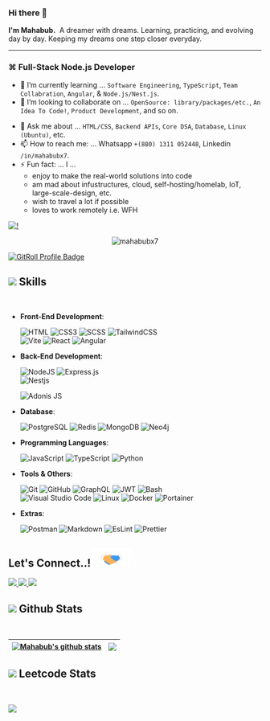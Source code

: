 ### Hi there 👋

**I'm Mahabub.**
&nbsp;A dreamer with dreams. Learning, practicing, and evolving day by day. Keeping my dreams one step closer everyday.
<hr>

<h3>⌘ Full-Stack Node.js Developer</h3>

<!-- - 🔭 I’m currently associated with EU's #1 Bootcamp by `CodeWorks` at Project-Code, Bangladesh. -->
- 🌱 I’m currently learning ... `Software Engineering`, `TypeScript`, `Team Collabration`, `Angular`, & `Node.js/Nest.js`.
- 👯 I’m looking to collaborate on ... `OpenSource: library/packages/etc.`, `An Idea To Code!`, `Product Development`, and so on.

<!-- - 🤔 I’m looking for help ... to make -->
- 💬 Ask me about ... `HTML/CSS`, `Backend APIs`, `Core DSA`, `Database`, `Linux (Ubuntu)`, etc.
- 📫 How to reach me: ... Whatsapp `+(880) 1311 052448`, Linkedin `/in/mahabubx7`.
- ⚡ Fun fact: ... I ...
  - enjoy to make the real-world solutions into code
  - am mad about infustructures, cloud, self-hosting/homelab, IoT, large-scale-design, etc.
  <!-- - got my personality test from codecademy that says I'm a `Problem Solver` at first. -->
  - wish to travel a lot if possible
  - loves to work remotely i.e. WFH
 

<a target="__blank" href="https://mahabubx7.vercel.app/"><img alt="!" src="https://img.shields.io/badge/Vist%20My%20Website%20-%27E34F27.svg?style=for-the-badge&logoColor=white" /></a>

<p align="center"> <img src="https://komarev.com/ghpvc/?username=mahabubx7&label=Profile%20views&color=0e75b6&style=flat" alt="mahabubx7" /> </p>

<a href="https://gitroll.io/profile/ulntZbCcbLseOJgk1LOWUEeVWUIe2" target="_blank"><img src="https://gitroll.io/api/badges/profiles/v1/ulntZbCcbLseOJgk1LOWUEeVWUIe2" alt="GitRoll Profile Badge"/></a>

## <img src="https://media2.giphy.com/media/QssGEmpkyEOhBCb7e1/giphy.gif?cid=ecf05e47a0n3gi1bfqntqmob8g9aid1oyj2wr3ds3mg700bl&rid=giphy.gif" width ="25"><b> Skills</b>
<br>

<p align="center">

    
- **Front-End Development**:

   ![HTML](https://img.shields.io/badge/HTML5%20-%23E34F26.svg?style=for-the-badge&logo=html5&logoColor=white)
   ![CSS3](https://img.shields.io/badge/CSS%20-%231572B6.svg?style=for-the-badge&logo=css3&logoColor=white)
   ![SCSS](https://img.shields.io/badge/scss-%23BF4080.svg?style=for-the-badge&logo=sass&logoColor=white)
   ![TailwindCSS](https://img.shields.io/badge/tailwind&nbsp;css-%2338B2AC.svg?style=for-the-badge&logo=tailwind-css&logoColor=white)
  <br />
   ![Vite](https://img.shields.io/badge/vite-%23EDEDED.svg?style=for-the-badge&logo=vite&logoColor=blue)
   ![React](https://img.shields.io/badge/react-%23333333.svg?style=for-the-badge&logo=react&logoColor=%2361DAFB)
   ![Angular](https://img.shields.io/badge/angular-%23C3002F.svg?style=for-the-badge&logo=angular&logoColor=white)
   <!-- ![Redux/RTK](https://img.shields.io/badge/redux-%23764ABC.svg?style=for-the-badge&logo=redux&logoColor=white)
   ![Solidjs](https://img.shields.io/badge/solid%20js-%232C4F7C.svg?style=for-the-badge&logo=solid&logoColor=white)
  -->

- **Back-End Development**:
	
   ![NodeJS](https://img.shields.io/badge/node.js-6DA55F?style=for-the-badge&logo=node.js&logoColor=white)
   ![Express.js](https://img.shields.io/badge/express.js-%23404d59.svg?style=for-the-badge&logo=express&logoColor=%2361DAFB)
   <br />
   ![Nestjs](https://img.shields.io/badge/nest%20js-%23E0234E.svg?style=for-the-badge&logo=nestjs)
   <!-- ![Fastify](https://img.shields.io/badge/fastify-%231F1F1F.svg?style=for-the-badge&logo=fastify) -->
   ![Adonis JS](https://img.shields.io/badge/Adonis%20JS-%23003366.svg?style=for-the-badge&logo=adonisjs&logoColor=white)
   <!-- ![Rails](https://img.shields.io/badge/ruby%20on%20rails-%23CC0000.svg?style=for-the-badge&logo=rubyonrails&logoColor=white) -->
   
	
	
- **Database**:

  ![PostgreSQL](https://img.shields.io/badge/PostgreSQL-%23336791.svg?style=for-the-badge&logo=postgresql&logoColor=white)
  ![Redis](https://img.shields.io/badge/redis-%23A41E11.svg?style=for-the-badge&logo=redis&logoColor=white)
  ![MongoDB](https://img.shields.io/badge/MongoDB-%234ea94b.svg?style=for-the-badge&logo=mongodb&logoColor=white)
  ![Neo4j](https://img.shields.io/badge/neo4j-%23FDFDFD.svg?style=for-the-badge&logo=neo4j&logoColor=dark)

- **Programming Languages**:
  
  ![JavaScript](https://img.shields.io/badge/JavaScript%20-%23F7DF1E.svg?style=for-the-badge&logo=javascript&logoColor=black)
  ![TypeScript](https://img.shields.io/badge/typescript-%23007ACC.svg?style=for-the-badge&logo=typescript&logoColor=white)
  ![Python](https://img.shields.io/badge/python-%234584B6.svg?style=for-the-badge&logo=python&logoColor=white)
  <!-- ![Ruby](https://img.shields.io/badge/ruby-%23CC0000.svg?style=for-the-badge&logo=ruby&logoColor=white) -->
 
	
- **Tools & Others**:

    ![Git](https://img.shields.io/badge/git-%23F05033.svg?style=for-the-badge&logo=git&logoColor=white)
    ![GitHub](https://img.shields.io/badge/github-%236DB33F.svg?style=for-the-badge&logo=github&logoColor=white)
    ![GraphQL](https://img.shields.io/badge/graphql-%23E535AB.svg?style=for-the-badge&logo=graphql&logoColor=white)
    ![JWT](https://img.shields.io/badge/JWT-%23E0234E?style=for-the-badge&logo=JSON%20web%20tokens)
    ![Bash](https://img.shields.io/badge/bash-%23054020?style=for-the-badge&logo=gnu-bash&logoColor=white)
    <br />
    ![Visual Studio Code](https://img.shields.io/badge/VS%20Code-0078d7.svg?style=for-the-badge&logo=visual-studio-code&logoColor=white)
    ![Linux](https://img.shields.io/badge/linux-%23DD4814.svg?style=for-the-badge&logo=ubuntu&logoColor=white)
    ![Docker](https://img.shields.io/badge/docker-%231D91B4.svg?style=for-the-badge&logo=docker&logoColor=white)
    ![Portainer](https://img.shields.io/badge/portainer-%2313BEF9.svg?style=for-the-badge&logo=portainer&logoColor=white)

<!-- - **Project Management**: -->
	
- **Extras**:
	
    ![Postman](https://img.shields.io/badge/Postman-FF6C37?style=for-the-badge&logo=postman&logoColor=white)
    ![Markdown](https://img.shields.io/badge/markdown-%23000000.svg?style=for-the-badge&logo=markdown&logoColor=white)
    ![EsLint](https://img.shields.io/badge/eslint-%238080F2.svg?style=for-the-badge&logo=eslint&logoColor=white)
    ![Prettier](https://img.shields.io/badge/prettier-%2356B3B4.svg?style=for-the-badge&logo=prettier&logoColor=white)
  <br />
    <!-- ![Notion](https://img.shields.io/badge/notion-%23DFDFDF.svg?style=for-the-badge&logo=notion&logoColor=black) -->
    <!-- ![Trello](https://img.shields.io/badge/Trello-%23026AA7.svg?style=for-the-badge&logo=Trello&logoColor=white) -->
</p>

## <b> Let's Connect..!</b><img src="https://github.com/0xAbdulKhalid/0xAbdulKhalid/raw/main/assets/mdImages/handshake.gif" width ="80">
<p left="center">
<a href="https://www.linkedin.com/in/mahabubx7/" target="__blank">
  <img src="https://img.shields.io/badge/linkedin-%230077B5.svg?&style=for-the-badge&logo=linkedin&logoColor=white" height=25>
</a> 

  <a href="https://wa.me/8801311052448" target="__blank">
  <img src="https://img.shields.io/badge/whatsapp-%23075E54.svg?style=for-the-badge&logo=whatsapp&logoColor=white" height=25>
</a> 
<!-- <a href="https://www.facebook.com/mahabub6333">
  <img src="https://img.shields.io/badge/Facebook-1877F2?style=for-the-badge&logo=facebook&logoColor=white" height=25>
</a> -->

<a href="mailto:mahabubx7@gmail.com">
  <img src="https://img.shields.io/badge/Gmail-D14836?style=for-the-badge&logo=gmail&logoColor=white" height=25>
</a>
</p>

## <img src="https://media.giphy.com/media/iY8CRBdQXODJSCERIr/giphy.gif" width="35"><b> Github Stats </b>
<br>

| <a href="https://github.com/mahabubx7/github-readme-stats"><img align="center" src="https://github-readme-stats.vercel.app/api?username=mahabubx7&show_icons=true&theme=buefy&hide_border=true&show=prs_merged,reviews" alt="Mahabub's github stats" /></a> | <a href="https://github.com/mahabubx7/github-readme-stats"><img align="center" src="https://github-readme-stats.vercel.app/api/top-langs/?username=mahabubx7&theme=buefy&layout=donut&hide_border=true" /></a> |
| ------------- | ------------- |

## <img src="https://media.giphy.com/media/iY8CRBdQXODJSCERIr/giphy.gif" width="35"><b> Leetcode Stats </b>
<br>

![](https://leetcard.jacoblin.cool/mahabubx7?theme=dark)


<br/>

